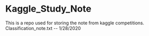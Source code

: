 # Kaggle_Study_Note
This is a repo used for storing the note from kaggle competitions.  
Classification_note.txt -- 1/28/2020 
